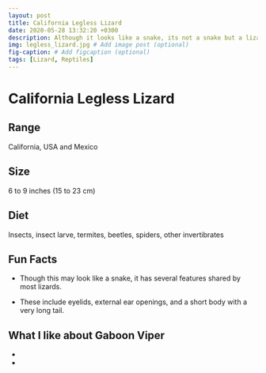 ```yaml
---
layout: post
title: California Legless Lizard
date: 2020-05-28 13:32:20 +0300
description: Although it looks like a snake, its not a snake but a lizard.
img: legless_lizard.jpg # Add image post (optional)
fig-caption: # Add figcaption (optional)
tags: [Lizard, Reptiles]
---
```

# California Legless Lizard

## Range
California, USA and Mexico

## Size
6 to 9 inches (15 to 23 cm)

## Diet
Insects, insect larve, termites, beetles, spiders, other invertibrates

## Fun Facts

- Though this may look like a snake, it has several features shared by most lizards.

- These include eyelids, external ear openings, and a short body with a very long tail.

## What I like about Gaboon Viper
- 
- 

